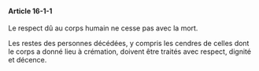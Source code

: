 #### Article 16-1-1

Le respect dû au corps humain ne cesse pas avec la mort.

Les restes des personnes décédées, y compris les cendres de celles dont le corps a donné lieu à crémation, doivent être traités avec respect, dignité et décence.

